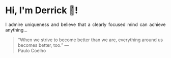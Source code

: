 # Hi, I'm Derrick 👋!
<p align="justify">I admire uniqueness and believe that a clearly focused mind can achieve anything...</p> 
<!-- #quote-start -->
<blockquote>&ldquo;When we strive to become better than we are, everything around us becomes better, too.&rdquo; &mdash; <footer>Paulo Coelho</footer></blockquote>
<!-- #quote-end -->
